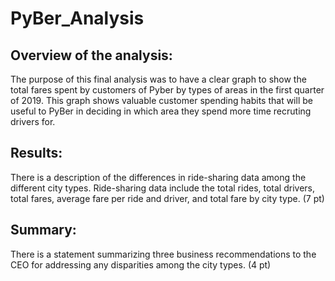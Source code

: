 # PyBer_Analysis

## Overview of the analysis:
The purpose of this final analysis was to have a clear graph to show the total fares spent by customers of Pyber by types of areas in the first quarter of 2019. This graph shows valuable customer spending habits that will be useful to PyBer in deciding in which area they spend more time recruting drivers for.

## Results:



There is a description of the differences in ride-sharing data among the different city types. Ride-sharing data include the total rides, total drivers, total fares, average fare per ride and driver, and total fare by city type. (7 pt)

## Summary:

There is a statement summarizing three business recommendations to the CEO for addressing any disparities among the city types. (4 pt)
